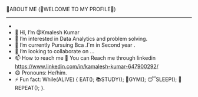 
💫ABOUT ME (🙏WELCOME TO MY PROFILE🙏)
_______________________________________________________________________________
-
- 👋 Hi, I’m @Kmalesh Kumar
- 👀 I’m interested in Data Analytics and problem solving.
- 🌱 I’m currently Pursuing Bca .I`m in Second year .
- 💞️ I’m looking to collaborate on ...
- 📫 How to reach me 🤔 You can Reach me through linkedin https://www.linkedin.com/in/kamalesh-kumar-647900292/
- 😄 Pronouns: He/him.
- ⚡ Fun fact: While(ALIVE) {
EAT();
📚STUDY();
💪GYM();
😴SLEEP();
💫REPEAT();
}.

<!---
Kmalesh/Kmalesh is a ✨ special ✨ repository because its `README.md` (this file) appears on your GitHub profile.
You can click the Preview link to take a look at your changes.
--->
